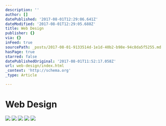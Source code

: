```yaml
---
description: ''
author: []
datePublished: '2017-08-01T12:29:06.641Z'
dateModified: '2017-08-01T12:29:05.688Z'
title: Web Design
publisher: {}
via: {}
inFeed: true
sourcePath: _posts/2017-08-01-9133514d-1e1d-40b2-b98e-94c8da5f5255.md
hasPage: true
starred: false
datePublishedOriginal: '2017-08-01T11:52:17.058Z'
url: web-design/index.html
_context: 'http://schema.org'
_type: Article

---
```

# Web Design
![](https://the-grid-user-content.s3-us-west-2.amazonaws.com/02ff9b9a-d383-434f-a72e-09a57b7752a7.png)
![](https://s3-us-west-2.amazonaws.com/the-grid-img/p/0af38b1c3a0366fc34a7714df09a7494e6e05248.png)
![](https://imgflo.herokuapp.com/graph/2b2431f8e7ba7b0/4c2e0ab101ef2c3bdd7e88a9106a2690/croprotate.png?cropheight=6561&cropwidth=3070&degrees=0&input=https%3A%2F%2Fthe-grid-user-content.s3-us-west-2.amazonaws.com%2F2248dc3e-9394-41ed-937d-b49c736f348e.png&x=0&y=0)
![](https://the-grid-user-content.s3-us-west-2.amazonaws.com/5485945c-3bc2-40e1-867e-bf419ba20d84.png)
![](https://the-grid-user-content.s3-us-west-2.amazonaws.com/9b7c802a-5308-4838-b886-7967fb2af1cf.jpg)